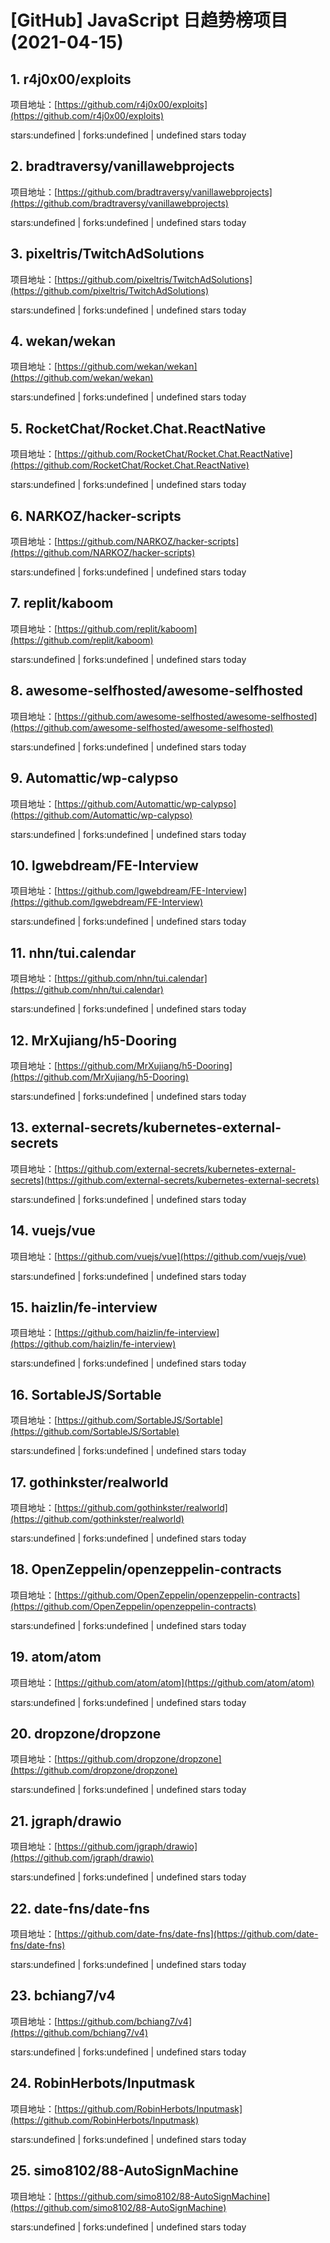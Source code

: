 # [GitHub] JavaScript 日趋势榜项目(2021-04-15)

## 1. r4j0x00/exploits 

项目地址：[https://github.com/r4j0x00/exploits](https://github.com/r4j0x00/exploits)

stars:undefined | forks:undefined | undefined stars today 



## 2. bradtraversy/vanillawebprojects 

项目地址：[https://github.com/bradtraversy/vanillawebprojects](https://github.com/bradtraversy/vanillawebprojects)

stars:undefined | forks:undefined | undefined stars today 



## 3. pixeltris/TwitchAdSolutions 

项目地址：[https://github.com/pixeltris/TwitchAdSolutions](https://github.com/pixeltris/TwitchAdSolutions)

stars:undefined | forks:undefined | undefined stars today 



## 4. wekan/wekan 

项目地址：[https://github.com/wekan/wekan](https://github.com/wekan/wekan)

stars:undefined | forks:undefined | undefined stars today 



## 5. RocketChat/Rocket.Chat.ReactNative 

项目地址：[https://github.com/RocketChat/Rocket.Chat.ReactNative](https://github.com/RocketChat/Rocket.Chat.ReactNative)

stars:undefined | forks:undefined | undefined stars today 



## 6. NARKOZ/hacker-scripts 

项目地址：[https://github.com/NARKOZ/hacker-scripts](https://github.com/NARKOZ/hacker-scripts)

stars:undefined | forks:undefined | undefined stars today 



## 7. replit/kaboom 

项目地址：[https://github.com/replit/kaboom](https://github.com/replit/kaboom)

stars:undefined | forks:undefined | undefined stars today 



## 8. awesome-selfhosted/awesome-selfhosted 

项目地址：[https://github.com/awesome-selfhosted/awesome-selfhosted](https://github.com/awesome-selfhosted/awesome-selfhosted)

stars:undefined | forks:undefined | undefined stars today 



## 9. Automattic/wp-calypso 

项目地址：[https://github.com/Automattic/wp-calypso](https://github.com/Automattic/wp-calypso)

stars:undefined | forks:undefined | undefined stars today 



## 10. lgwebdream/FE-Interview 

项目地址：[https://github.com/lgwebdream/FE-Interview](https://github.com/lgwebdream/FE-Interview)

stars:undefined | forks:undefined | undefined stars today 



## 11. nhn/tui.calendar 

项目地址：[https://github.com/nhn/tui.calendar](https://github.com/nhn/tui.calendar)

stars:undefined | forks:undefined | undefined stars today 



## 12. MrXujiang/h5-Dooring 

项目地址：[https://github.com/MrXujiang/h5-Dooring](https://github.com/MrXujiang/h5-Dooring)

stars:undefined | forks:undefined | undefined stars today 



## 13. external-secrets/kubernetes-external-secrets 

项目地址：[https://github.com/external-secrets/kubernetes-external-secrets](https://github.com/external-secrets/kubernetes-external-secrets)

stars:undefined | forks:undefined | undefined stars today 



## 14. vuejs/vue 

项目地址：[https://github.com/vuejs/vue](https://github.com/vuejs/vue)

stars:undefined | forks:undefined | undefined stars today 



## 15. haizlin/fe-interview 

项目地址：[https://github.com/haizlin/fe-interview](https://github.com/haizlin/fe-interview)

stars:undefined | forks:undefined | undefined stars today 



## 16. SortableJS/Sortable 

项目地址：[https://github.com/SortableJS/Sortable](https://github.com/SortableJS/Sortable)

stars:undefined | forks:undefined | undefined stars today 



## 17. gothinkster/realworld 

项目地址：[https://github.com/gothinkster/realworld](https://github.com/gothinkster/realworld)

stars:undefined | forks:undefined | undefined stars today 



## 18. OpenZeppelin/openzeppelin-contracts 

项目地址：[https://github.com/OpenZeppelin/openzeppelin-contracts](https://github.com/OpenZeppelin/openzeppelin-contracts)

stars:undefined | forks:undefined | undefined stars today 



## 19. atom/atom 

项目地址：[https://github.com/atom/atom](https://github.com/atom/atom)

stars:undefined | forks:undefined | undefined stars today 



## 20. dropzone/dropzone 

项目地址：[https://github.com/dropzone/dropzone](https://github.com/dropzone/dropzone)

stars:undefined | forks:undefined | undefined stars today 



## 21. jgraph/drawio 

项目地址：[https://github.com/jgraph/drawio](https://github.com/jgraph/drawio)

stars:undefined | forks:undefined | undefined stars today 



## 22. date-fns/date-fns 

项目地址：[https://github.com/date-fns/date-fns](https://github.com/date-fns/date-fns)

stars:undefined | forks:undefined | undefined stars today 



## 23. bchiang7/v4 

项目地址：[https://github.com/bchiang7/v4](https://github.com/bchiang7/v4)

stars:undefined | forks:undefined | undefined stars today 



## 24. RobinHerbots/Inputmask 

项目地址：[https://github.com/RobinHerbots/Inputmask](https://github.com/RobinHerbots/Inputmask)

stars:undefined | forks:undefined | undefined stars today 



## 25. simo8102/88-AutoSignMachine 

项目地址：[https://github.com/simo8102/88-AutoSignMachine](https://github.com/simo8102/88-AutoSignMachine)

stars:undefined | forks:undefined | undefined stars today 



